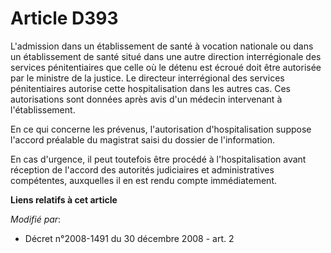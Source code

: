 # Article D393

L'admission dans un établissement de santé à vocation nationale ou dans un établissement de santé situé dans une autre
direction interrégionale des services pénitentiaires que celle où le détenu est écroué doit être autorisée par le ministre de
la justice. Le directeur interrégional des services pénitentiaires autorise cette hospitalisation dans les autres cas. Ces
autorisations sont données après avis d'un médecin intervenant à l'établissement. 

En ce qui concerne les prévenus, l'autorisation d'hospitalisation suppose l'accord préalable du magistrat saisi du dossier de
l'information. 

En cas d'urgence, il peut toutefois être procédé à l'hospitalisation avant réception de l'accord des autorités judiciaires et
administratives compétentes, auxquelles il en est rendu compte immédiatement.

**Liens relatifs à cet article**

_Modifié par_:

  - Décret n°2008-1491 du 30 décembre 2008 - art. 2
